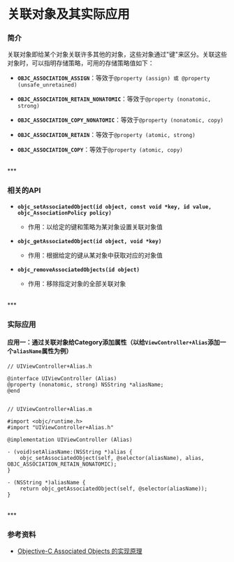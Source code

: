 # 关联对象及其实际应用

### 简介

关联对象即给某个对象关联许多其他的对象，这些对象通过"键"来区分。关联这些对象时，可以指明存储策略，可用的存储策略值如下：

* **`OBJC_ASSOCIATION_ASSIGN`**：等效于`@property (assign) 或 @property (unsafe_unretained)`

* **`OBJC_ASSOCIATION_RETAIN_NONATOMIC`**：等效于`@property (nonatomic, strong)`

* **`OBJC_ASSOCIATION_COPY_NONATOMIC`**：等效于`@property (nonatomic, copy)`

* **`OBJC_ASSOCIATION_RETAIN`**：等效于`@property (atomic, strong)`

* **`OBJC_ASSOCIATION_COPY`**：等效于`@property (atomic, copy)`


<br>
***
<br>


### 相关的API

* **`objc_setAssociatedObject(id object, const void *key, id value, objc_AssociationPolicy policy)`**

    * 作用：以给定的键和策略为某对象设置关联对象值

* **`objc_getAssociatedObject(id object, void *key)`**

    * 作用：根据给定的键从某对象中获取对应的对象值

* **`objc_removeAssociatedObjects(id object)`**

    * 作用：移除指定对象的全部关联对象


<br>
***
<br>


### 实际应用

#### 应用一：通过关联对象给Category添加属性（以给`ViewController+Alias`添加一个`aliasName`属性为例）

```
// UIViewController+Alias.h

@interface UIViewController (Alias)
@property (nonatomic, strong) NSString *aliasName;
@end


// UIViewController+Alias.m

#import <objc/runtime.h>
#import "UIViewController+Alias.h"

@implementation UIViewController (Alias)

- (void)setAliasName:(NSString *)alias {
    objc_setAssociatedObject(self, @selector(aliasName), alias, OBJC_ASSOCIATION_RETAIN_NONATOMIC);
}

- (NSString *)aliasName {
    return objc_getAssociatedObject(self, @selector(aliasName));
}
```


<br>
***
<br>


### 参考资料

* [Objective-C Associated Objects 的实现原理](http://blog.leichunfeng.com/blog/2015/06/26/objective-c-associated-objects-implementation-principle/)

